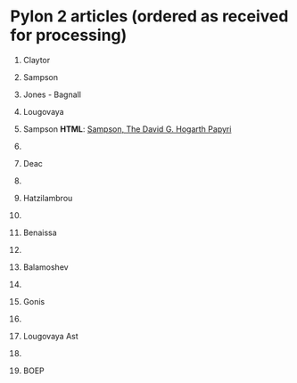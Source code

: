 # Pylon 2 articles (ordered as received for processing)

1. Claytor

2. Sampson

3. Jones - Bagnall
 
4. Lougovaya
 
5. Sampson **HTML**: [Sampson, The David G. Hogarth Papyri](https://digi.ub.uni-heidelberg.de/editionService/viewer/text/p3test/sampson_hogarth) 
8. 
9. Deac
10. 
11. Hatzilambrou
12. 
13. Benaissa
14. 
15. Balamoshev
16. 
17. Gonis
18. 
19. Lougovaya Ast
20. 
21. BOEP

